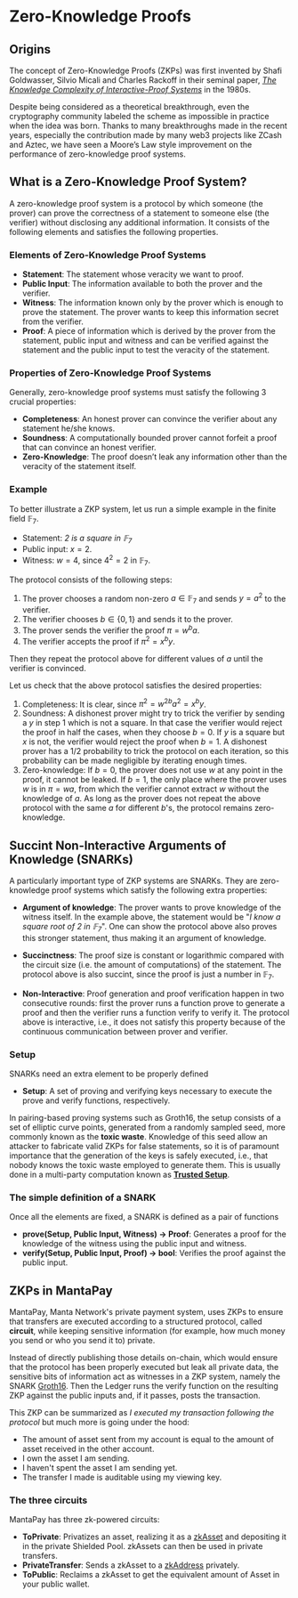 # Zero-Knowledge Proofs

## Origins

The concept of Zero-Knowledge Proofs (ZKPs) was first invented by Shafi Goldwasser, Silvio Micali and Charles Rackoff in their seminal paper, [*The Knowledge Complexity of Interactive-Proof Systems*](https://dl.acm.org/doi/pdf/10.1145/22145.22178) in the 1980s. 

 Despite being considered as a theoretical breakthrough, even the cryptography community labeled the scheme as impossible in practice when the idea was born. Thanks to many breakthroughs made in the recent years, especially the contribution made by many web3 projects like ZCash and Aztec, we have seen a Moore’s Law style improvement on the performance of zero-knowledge proof systems. 

## What is a Zero-Knowledge Proof System?
A zero-knowledge proof system is a protocol by which someone (the prover) can prove the correctness of a statement to someone else (the verifier) without disclosing any additional information. It consists of the following elements and satisfies the following properties.

### Elements of Zero-Knowledge Proof Systems

* **Statement**: The statement whose veracity we want to proof.
* **Public Input**: The information available to both the prover and the verifier. 
* **Witness**: The information known only by the prover which is enough to prove the statement. The prover wants to keep this information secret from the verifier.
* **Proof**: A piece of information which is derived by the prover from the statement, public input and witness and can be verified against the statement and the public input to test the veracity of the statement. 

### Properties of Zero-Knowledge Proof Systems

Generally, zero-knowledge proof systems must satisfy the following 3 crucial properties:

* **Completeness**: An honest prover can convince the verifier about any statement he/she knows.
* **Soundness**: A computationally bounded prover cannot forfeit a proof that can convince an honest verifier.
* **Zero-Knowledge**: The proof doesn’t leak any information other than the veracity of the statement itself.

### Example
To better illustrate a ZKP system, let us run a simple example in the finite field $\mathbb{F}_7$.
* Statement: *$2$ is a square in $\mathbb{F}_7$*
* Public input: $x = 2$.
* Witness: $w = 4$, since $4^2 = 2$ in $\mathbb{F}_7$.

The protocol consists of the following steps: 
1. The prover chooses a random non-zero $a \in \mathbb{F}_7$ and sends $y = a^2$ to the verifier.
2. The verifier chooses $b \in \{0, 1\}$ and sends it to the prover.
3. The prover sends the verifier the proof $\pi = w^b a$.
4. The verifier accepts the proof if $\pi^2 = x^b y$.

Then they repeat the protocol above for different values of $a$ until the verifier is convinced.

Let us check that the above protocol satisfies the desired properties:
1. Completeness: It is clear, since $\pi^2 = w^{2b} a^2 = x^b y$.
2. Soundness: A dishonest prover might try to trick the verifier by sending a $y$ in step 1 which is not a square. In that case the verifier would reject the proof in half the cases, when they choose $b = 0$. If $y$ is a square but $x$ is not, the verifier would reject the proof when $b = 1$. A dishonest prover has a $1/2$ probability to trick the protocol on each iteration, so this probability can be made negligible by iterating enough times. 
3. Zero-knowledge: If $b = 0$, the prover does not use $w$ at any point in the proof, it cannot be leaked. If $b=1$, the only place where the prover uses $w$ is in $\pi = w a$, from which the verifier cannot extract $w$ without the knowledge of $a$. As long as the prover does not repeat the above protocol with the same $a$ for different $b$'s, the protocol remains zero-knowledge.

## Succint Non-Interactive Arguments of Knowledge (SNARKs)
A particularly important type of ZKP systems are SNARKs. They are zero-knowledge proof systems which satisfy the following extra properties:

* **Argument of knowledge**: The prover wants to prove knowledge of the witness itself. In the example above, the statement would be "*I know a square root of $2$ in $\mathbb{F}_7$*". One can show the protocol above also proves this stronger statement, thus making it an argument of knowledge.

* **Succinctness**: The proof size is constant or logarithmic compared with the circuit size (i.e. the amount of computations) of the statement. The protocol above is also succint, since the proof is just a number in $\mathbb{F}_7$.

* **Non-Interactive**: Proof generation and proof verification happen in two consecutive rounds: first the prover runs a function $\textsf{prove}$ to generate a proof and then the verifier runs a function $\textsf{verify}$ to verify it. The protocol above is interactive, i.e., it does not satisfy this property because of the continuous communication between prover and verifier. 

### Setup

SNARKs need an extra element to be properly defined

* **Setup**: A set of proving and verifying keys necessary to execute the $\textsf{prove}$ and $\textsf{verify}$ functions, respectively. 

In pairing-based proving systems such as Groth16, the setup consists of a set of elliptic curve points, generated from a randomly sampled seed, more commonly known as the **toxic waste**. Knowledge of this seed allow an attacker to fabricate valid ZKPs for false statements, so it is of paramount importance that the generation of the keys is safely executed, i.e., that nobody knows the toxic waste employed to generate them. This is usually done in a multi-party computation known as [**Trusted Setup**](./TrustedSetup.md).

### The simple definition of a SNARK

Once all the elements are fixed, a SNARK is defined as a pair of functions

* **prove(Setup, Public Input, Witness) -> Proof**: Generates a proof for the knowledge of the witness using the public input and witness.
* **verify(Setup, Public Input, Proof) -> bool**: Verifies the proof against the public input. 

## ZKPs in MantaPay

MantaPay, Manta Network's private payment system, uses ZKPs to ensure that transfers are executed according to a structured protocol, called **circuit**, while keeping sensitive information (for example, how much money you send or who you send it to) private.

Instead of directly publishing those details on-chain, which would ensure that the protocol has been properly executed but leak all private data, the sensitive bits of information act as witnesses in a ZKP system, namely the SNARK [Groth16](https://eprint.iacr.org/2016/260.pdf). Then the Ledger runs the $\textsf{verify}$ function on the resulting ZKP against the public inputs and, if it passes, posts the transaction. 

This ZKP can be summarized as *I executed my transaction following the protocol* but much more is going under the hood:
* The amount of asset sent from my account is equal to the amount of asset received in the other account.
* I own the asset I am sending.
* I haven't spent the asset I am sending yet.
* The transfer I made is auditable using my viewing key.

### The three circuits

MantaPay has three zk-powered circuits:
* **ToPrivate**: Privatizes an asset, realizing it as a [zkAsset](./zkAsset.md) and depositing it in the private Shielded Pool. zkAssets can then be used in private transfers.
* **PrivateTransfer**: Sends a zkAsset to a [zkAddress](./zkAddress.md) privately.
* **ToPublic**: Reclaims a zkAsset to get the equivalent amount of Asset in your public wallet.